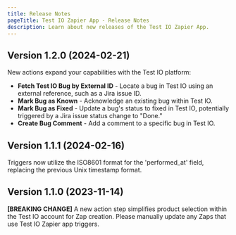 ```yaml
---
title: Release Notes
pageTitle: Test IO Zapier App - Release Notes
description: Learn about new releases of the Test IO Zapier App.
---
```


## Version 1.2.0 (2024-02-21)

New actions expand your capabilities with the Test IO platform:

- **Fetch Test IO Bug by External ID** - Locate a bug in Test IO using an external reference, such as a Jira issue ID.
- **Mark Bug as Known** - Acknowledge an existing bug within Test IO.
- **Mark Bug as Fixed** - Update a bug's status to fixed in Test IO, potentially triggered by a Jira issue status change to "Done."
- **Create Bug Comment** - Add a comment to a specific bug in Test IO.

## Version 1.1.1 (2024-02-16)

Triggers now utilize the ISO8601 format for the 'performed_at' field, replacing the previous Unix timestamp format.

## Version 1.1.0 (2023-11-14)

**[BREAKING CHANGE]** A new action step simplifies product selection within the Test IO account for Zap creation. Please manually update any Zaps that use Test IO Zapier app triggers.

